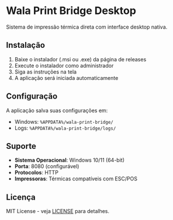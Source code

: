 # Wala Print Bridge Desktop

Sistema de impressão térmica direta com interface desktop nativa.

## Instalação

1. Baixe o instalador (.msi ou .exe) da página de releases
2. Execute o instalador como administrador
3. Siga as instruções na tela
4. A aplicação será iniciada automaticamente

## Configuração

A aplicação salva suas configurações em:
- Windows: `%APPDATA%/wala-print-bridge/`
- Logs: `%APPDATA%/wala-print-bridge/logs/`

## Suporte

- **Sistema Operacional**: Windows 10/11 (64-bit)
- **Porta**: 8080 (configurável)
- **Protocolos**: HTTP
- **Impressoras**: Térmicas compatíveis com ESC/POS

## Licença

MIT License - veja [LICENSE](LICENSE) para detalhes.
